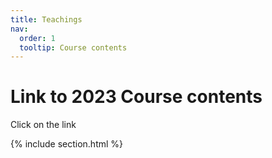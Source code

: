 ```yaml
---
title: Teachings
nav:
  order: 1
  tooltip: Course contents
---
```


# <i class="fas fa-microscope"></i>Link to 2023 Course contents 

Click on the link


{% include section.html %}

